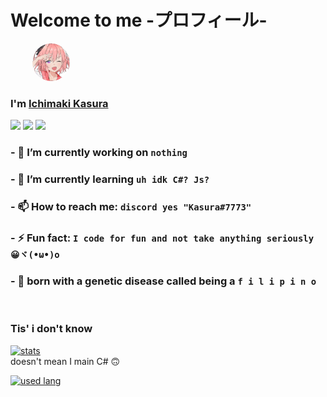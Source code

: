 # Welcome to me  -プロフィール-
<img src="./astorufo.png" title="I love Astolfo" height="60" style="border-radius:360%;position:relative;left:35px"/>

### I'm [Ichimaki Kasura](https://github.com/IchimakiKasura)
![](https://img.shields.io/badge/Is%20a%20freaking%20weeb:-Idk-red?style=flat) ![](https://img.shields.io/badge/-No%20I'm%20not%20flexing%20this%20is%20just%20cool-yellow?style=flat) [![](https://img.shields.io/badge/-I%20love%20astolfo-ff69b4?style=flat)](https://i.kym-cdn.com/photos/images/original/001/292/047/1a8.jpg)
<br>

### - 🔭 I’m currently working on `nothing`
### - 🌱 I’m currently learning `uh idk C#? Js?`
### - 📫 How to reach me: `discord yes "Kasura#7773"`
### - ⚡ Fun fact: `I code for fun and not take anything seriously 😀ヾ(•ω•)o`
### - 🌟 born with a genetic disease called being a ` f i l i p i n o `
<br>

### Tis' i don't know
[![stats](https://github-readme-stats.vercel.app/api?username=IchimakiKasura&show_icons=true&include_all_commits=true&theme=omni&custom_title=%E4%BF%BA%E3%81%AEGitHub%20Stats&count_private=true&bg_color=ff87e5&title_color=994887&border_radius=40)](https://github.com/anuraghazra/github-readme-stats)
<br>
 doesn't mean I main C# 🙃

[![used lang](https://github-readme-stats.vercel.app/api/top-langs/?username=IchimakiKasura&layout=compact&theme=omni&bg_color=ff87e5&title_color=994887&border_radius=40)](https://github.com/anuraghazra/github-readme-stats)

<!--
**IchimakiKasura/IchimakiKasura** is a ✨ _special_ ✨ repository because its `README.md` (this file) appears on your GitHub profile.

Here are some ideas to get you started:

-->
